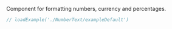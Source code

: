 Component for formatting numbers, currency and percentages.

```jsx
// loadExample('./NumberText/exampleDefault')
```
